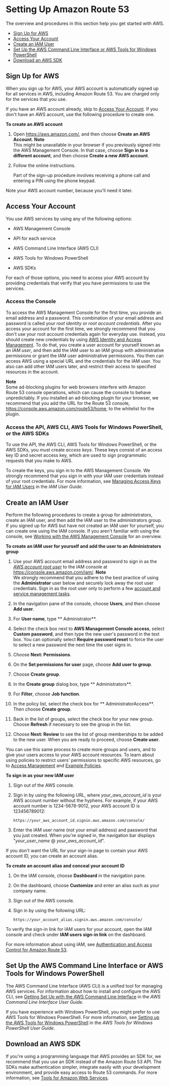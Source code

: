# Setting Up Amazon Route 53<a name="setting-up-route-53"></a>

The overview and procedures in this section help you get started with AWS\.


+ [Sign Up for AWS](#setting-up-sign-up-for-aws)
+ [Access Your Account](#setting-up-access-account)
+ [Create an IAM User](#setting-up-create-iam-user)
+ [Set Up the AWS Command Line Interface or AWS Tools for Windows PowerShell](#setting-up-aws-cli)
+ [Download an AWS SDK](#setting-up-sdk)

## Sign Up for AWS<a name="setting-up-sign-up-for-aws"></a>

When you sign up for AWS, your AWS account is automatically signed up for all services in AWS, including Amazon Route 53\. You are charged only for the services that you use\.

If you have an AWS account already, skip to [Access Your Account](#setting-up-access-account)\. If you don't have an AWS account, use the following procedure to create one\.

**To create an AWS account**

1. Open [https://aws\.amazon\.com/](https://aws.amazon.com/), and then choose **Create an AWS Account**\.
**Note**  
This might be unavailable in your browser if you previously signed into the AWS Management Console\. In that case, choose **Sign in to a different account**, and then choose **Create a new AWS account**\.

1. Follow the online instructions\.

   Part of the sign\-up procedure involves receiving a phone call and entering a PIN using the phone keypad\.

Note your AWS account number, because you'll need it later\.

## Access Your Account<a name="setting-up-access-account"></a>

You use AWS services by using any of the following options:

+ AWS Management Console

+ API for each service

+ AWS Command Line Interface \(AWS CLI\)

+ AWS Tools for Windows PowerShell

+ AWS SDKs

For each of those options, you need to access your AWS account by providing credentials that verify that you have permissions to use the services\.

### Access the Console<a name="setting-up-access-account-console"></a>

To access the AWS Management Console for the first time, you provide an email address and a password\. This combination of your email address and password is called your *root identity* or *root account credentials*\. After you access your account for the first time, we strongly recommend that you don't use your root account credentials again for everyday use\. Instead, you should create new credentials by using [AWS Identity and Access Management](http://docs.aws.amazon.com/IAM/latest/UserGuide/introduction.html)\. To do that, you create a user account for yourself known as an *IAM user*, and then add the IAM user to an IAM group with administrative permissions or grant the IAM user administrative permissions\. You then can access AWS using a special URL and the credentials for the IAM user\. You also can add other IAM users later, and restrict their access to specified resources in the account\.

**Note**  
Some ad\-blocking plugins for web browsers interfere with Amazon Route 53 console operations, which can cause the console to behave unpredictably\. If you installed an ad\-blocking plugin for your browser, we recommend that you add the URL for the Route 53 console, [https://console\.aws\.amazon\.com/route53/home](https://console.aws.amazon.com/route53/home), to the whitelist for the plugin\.

### Access the API, AWS CLI, AWS Tools for Windows PowerShell, or the AWS SDKs<a name="setting-up-access-account-api-cli"></a>

To use the API, the AWS CLI, AWS Tools for Windows PowerShell, or the AWS SDKs, you must create *access keys*\. These keys consist of an access key ID and secret access key, which are used to sign programmatic requests that you make to AWS\.

To create the keys, you sign in to the AWS Management Console\. We strongly recommend that you sign in with your IAM user credentials instead of your root credentials\. For more information, see [Managing Access Keys for IAM Users](http://docs.aws.amazon.com/IAM/latest/UserGuide/id_credentials_access-keys.html) in the *IAM User Guide*\.

## Create an IAM User<a name="setting-up-create-iam-user"></a>

Perform the following procedures to create a group for administrators, create an IAM user, and then add the IAM user to the administrators group\. If you signed up for AWS but have not created an IAM user for yourself, you can create one using the IAM console\. If you aren't familiar with using the console, see [Working with the AWS Management Console](http://docs.aws.amazon.com/awsconsolehelpdocs/latest/gsg/getting-started.html) for an overview\. 

**To create an IAM user for yourself and add the user to an Administrators group**

1. Use your AWS account email address and password to sign in as the *[AWS account root user](http://docs.aws.amazon.com/IAM/latest/UserGuide/id_root-user.html)* to the IAM console at [https://console\.aws\.amazon\.com/iam/](https://console.aws.amazon.com/iam/)\.
**Note**  
We strongly recommend that you adhere to the best practice of using the **Administrator** user below and securely lock away the root user credentials\. Sign in as the root user only to perform a few [account and service management tasks](http://docs.aws.amazon.com/general/latest/gr/aws_tasks-that-require-root.html)\.

1. In the navigation pane of the console, choose **Users**, and then choose **Add user**\.

1. For **User name**, type ** Administrator**\.

1. Select the check box next to **AWS Management Console access**, select **Custom password**, and then type the new user's password in the text box\. You can optionally select **Require password reset** to force the user to select a new password the next time the user signs in\.

1. Choose **Next: Permissions**\.

1. On the **Set permissions for user** page, choose **Add user to group**\.

1. Choose **Create group**\.

1. In the **Create group** dialog box, type ** Administrators**\.

1. For **Filter**, choose **Job function**\.

1. In the policy list, select the check box for ** AdministratorAccess**\. Then choose **Create group**\.

1. Back in the list of groups, select the check box for your new group\. Choose **Refresh** if necessary to see the group in the list\.

1. Choose **Next: Review** to see the list of group memberships to be added to the new user\. When you are ready to proceed, choose **Create user**\.

You can use this same process to create more groups and users, and to give your users access to your AWS account resources\. To learn about using policies to restrict users' permissions to specific AWS resources, go to [Access Management](http://docs.aws.amazon.com/IAM/latest/UserGuide/access.html) and [Example Policies](http://docs.aws.amazon.com/IAM/latest/UserGuide/access_policies_examples.html)\.

**To sign in as your new IAM user**

1. Sign out of the AWS console\.

1. Sign in by using the following URL, where *your\_aws\_account\_id* is your AWS account number without the hyphens\. For example, if your AWS account number is 1234\-5678\-9012, your AWS account ID is 123456789012:

   ```
   https://your_aws_account_id.signin.aws.amazon.com/console/
   ```

1. Enter the IAM user name \(not your email address\) and password that you just created\. When you're signed in, the navigation bar displays "*your\_user\_name* @ *your\_aws\_account\_id*"\.

If you don't want the URL for your sign\-in page to contain your AWS account ID, you can create an account alias\.

**To create an account alias and conceal your account ID**

1. On the IAM console, choose **Dashboard** in the navigation pane\. 

1. On the dashboard, choose **Customize** and enter an alias such as your company name\.

1. Sign out of the AWS console\.

1. Sign in by using the following URL:

   ```
   https://your_account_alias.signin.aws.amazon.com/console/
   ```

To verify the sign\-in link for IAM users for your account, open the IAM console and check under **IAM users sign\-in link** on the dashboard\.

For more information about using IAM, see [Authentication and Access Control for Amazon Route 53](auth-and-access-control.md)\.

## Set Up the AWS Command Line Interface or AWS Tools for Windows PowerShell<a name="setting-up-aws-cli"></a>

The AWS Command Line Interface \(AWS CLI\) is a unified tool for managing AWS services\. For information about how to install and configure the AWS CLI, see [Getting Set Up with the AWS Command Line Interface](http://docs.aws.amazon.com/cli/latest/userguide/cli-chap-getting-set-up.html) in the *AWS Command Line Interface User Guide*\.

If you have experience with Windows PowerShell, you might prefer to use AWS Tools for Windows PowerShell\. For more information, see [Setting up the AWS Tools for Windows PowerShell](http://docs.aws.amazon.com/powershell/latest/userguide/pstools-getting-set-up.html) in the *AWS Tools for Windows PowerShell User Guide*\.

## Download an AWS SDK<a name="setting-up-sdk"></a>

If you're using a programming language that AWS provides an SDK for, we recommend that you use an SDK instead of the Amazon Route 53 API\. The SDKs make authentication simpler, integrate easily with your development environment, and provide easy access to Route 53 commands\. For more information, see [Tools for Amazon Web Services](https://aws.amazon.com//tools/)\.